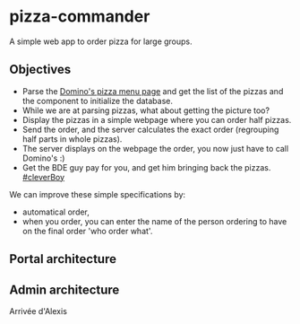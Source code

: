 # pizza-commander


A simple web app to order pizza for large groups.

## Objectives

 * Parse the [Domino's pizza menu page](http://www.dominos.fr/carte_pizzas.php) and get the list of the pizzas and the component to initialize the database.
 * While we are at parsing pizzas, what about getting the picture too?
 * Display the pizzas in a simple webpage where you can order half pizzas.
 * Send the order, and the server calculates the exact order (regrouping half parts in whole pizzas).
 * The server displays on the webpage the order, you now just have to call Domino's :)
 * Get the BDE guy pay for you, and get him bringing back the pizzas. [#cleverBoy](http://www.standard.co.uk/incoming/article7799775.ece/ALTERNATES/w620/einstein2.jpg)

We can improve these simple specifications by:

 * automatical order,
 * when you order, you can enter the name of the person ordering to have on the final order 'who order what'.



## Portal architecture



## Admin architecture


Arrivée d'Alexis
